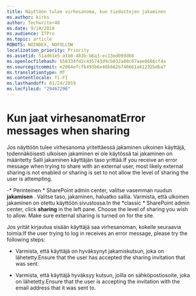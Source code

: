```yaml
---
title: Näyttöön tulee virhesanoma, kun tiedostojen jakaminen
ms.author: kirks
author: Techwriter40
ms.date: 9/18/2018
ms.audience: ITPro
ms.topic: article
ROBOTS: NOINDEX, NOFOLLOW
localization_priority: Priority
ms.assetid: 51ad61e5-a1b8-483b-b6a3-ec13ed09dd68
ms.openlocfilehash: b58334fd2c435743d9cb032a80c07aee0666cf4a
ms.sourcegitcommit: e2864efcfb493b6e46b662b746661a61232bdba7
ms.translationtype: MT
ms.contentlocale: fi-FI
ms.lasthandoff: 01/24/2019
ms.locfileid: "29467296"
---
```

# <a name="error-messages-when-sharing"></a><span data-ttu-id="35086-102">Kun jaat virhesanomat</span><span class="sxs-lookup"><span data-stu-id="35086-102">Error messages when sharing</span></span>

<span data-ttu-id="35086-103">Jos näyttöön tulee virhesanoma yritettäessä jakaminen ulkoinen käyttäjä, todennäköisesti ulkoisen jakaminen ei ole käytössä tai jakaminen on määritetty Salli jakaminen käyttäjän taso yrittää.</span><span class="sxs-lookup"><span data-stu-id="35086-103">If you receive an error message when trying to share with an external user, most likely external sharing is not enabled or sharing is set to not allow the level of sharing the user is attempting.</span></span>
  
<span data-ttu-id="35086-p101">-\* Perinteinen \* SharePoint admin center, valitse vasemman ruudun **jakamisen** . Valitse taso, jakaminen, haluatko sallia. Varmista, että ulkoinen jakaminen on otettu käyttöön sivustossa.</span><span class="sxs-lookup"><span data-stu-id="35086-p101">In the  \*classic \* SharePoint admin center, click **sharing** in the left pane. Choose the level of sharing you wish to allow. Make sure external sharing is turned on for the site.</span></span> 
  
<span data-ttu-id="35086-107">Jos yrität kirjautua sisään käyttäjä saa virhesanoman, kokeile seuraavia toimia:</span><span class="sxs-lookup"><span data-stu-id="35086-107">If the user trying to log in receives an error message, please try the following steps:</span></span>
  
- <span data-ttu-id="35086-108">Varmista, että käyttäjä on hyväksynyt jakamiskutsun, joka on lähetetty.</span><span class="sxs-lookup"><span data-stu-id="35086-108">Ensure that the user has accepted the sharing invitation that was sent.</span></span>
    
- <span data-ttu-id="35086-109">Varmista, että käyttäjä hyväksyy kutsun, joilla on sähköpostiosoite, joka on lähetetty.</span><span class="sxs-lookup"><span data-stu-id="35086-109">Ensure that the user is accepting the invitation with the email address that it was sent to.</span></span>
    


